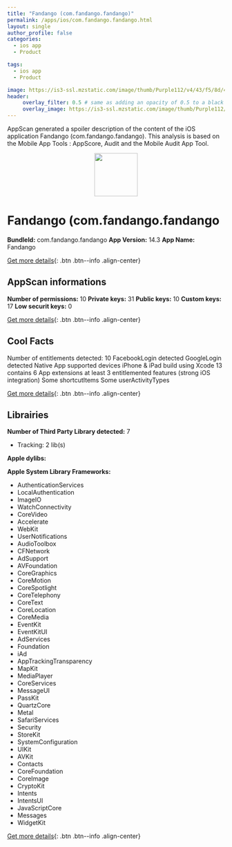```yaml
---
title: "Fandango (com.fandango.fandango)"
permalink: /apps/ios/com.fandango.fandango.html
layout: single
author_profile: false
categories: 
  - ios app 
  - Product 

tags: 
  - ios app 
  - Product 

image: https://is3-ssl.mzstatic.com/image/thumb/Purple112/v4/43/f5/8d/43f58dc1-aaaa-6e2f-3d2e-6172025aa966/AppIcon-0-1x_U007emarketing-0-9-0-85-220.png/512x512bb.jpg
header: 
     overlay_filter: 0.5 # same as adding an opacity of 0.5 to a black background
     overlay_image: https://is3-ssl.mzstatic.com/image/thumb/Purple112/v4/43/f5/8d/43f58dc1-aaaa-6e2f-3d2e-6172025aa966/AppIcon-0-1x_U007emarketing-0-9-0-85-220.png/512x512bb.jpg
---
```

AppScan generated a spoiler description of the content of the iOS application Fandango (com.fandango.fandango). This analysis is based on the Mobile App Tools : AppScore, Audit and the Mobile Audit App Tool.

  
  
<div style="text-align: center;"><img src="https://is3-ssl.mzstatic.com/image/thumb/Purple112/v4/43/f5/8d/43f58dc1-aaaa-6e2f-3d2e-6172025aa966/AppIcon-0-1x_U007emarketing-0-9-0-85-220.png/512x512bb.jpg" width="100" height="100"></div>  
  
# Fandango (com.fandango.fandango

**BundleId:** com.fandango.fandango
**App Version:** 14.3
**App Name:** Fandango


[Get more details](/pricing.html){: .btn .btn--info .align-center}  
  
## AppScan informations 

**Number of permissions:** 10
**Private keys:** 31
**Public keys:** 10
**Custom keys:** 17
**Low securit keys:** 0
  
[Get more details](/pricing.html){: .btn .btn--info .align-center}

## Cool Facts

Number of entitlements detected: 10
FacebookLogin detected
GoogleLogin detected
Native App
supported devices iPhone & iPad
build using Xcode 13
contains 6 App extensions
at least 3 entitlemented features (strong iOS integration)
Some shortcutItems 
Some userActivityTypes
  
[Get more details](/pricing.html){: .btn .btn--info .align-center}

## Librairies 
**Number of Third Party Library detected:** 7
- Tracking: 2 lib(s)

**Apple dylibs:**


**Apple System Library Frameworks:**
- AuthenticationServices
- LocalAuthentication
- ImageIO
- WatchConnectivity
- CoreVideo
- Accelerate
- WebKit
- UserNotifications
- AudioToolbox
- CFNetwork
- AdSupport
- AVFoundation
- CoreGraphics
- CoreMotion
- CoreSpotlight
- CoreTelephony
- CoreText
- CoreLocation
- CoreMedia
- EventKit
- EventKitUI
- AdServices
- Foundation
- iAd
- AppTrackingTransparency
- MapKit
- MediaPlayer
- CoreServices
- MessageUI
- PassKit
- QuartzCore
- Metal
- SafariServices
- Security
- StoreKit
- SystemConfiguration
- UIKit
- AVKit
- Contacts
- CoreFoundation
- CoreImage
- CryptoKit
- Intents
- IntentsUI
- JavaScriptCore
- Messages
- WidgetKit


  
[Get more details](/pricing.html){: .btn .btn--info .align-center}

